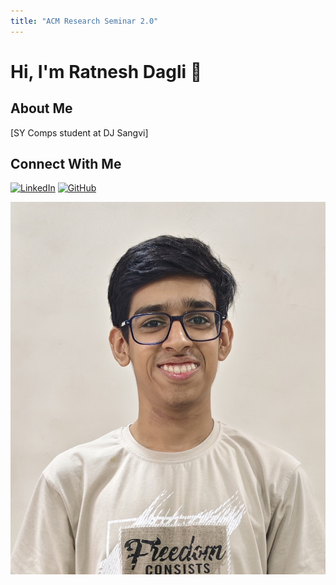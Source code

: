 ```yaml
---
title: "ACM Research Seminar 2.0"
---
```

# Hi, I'm Ratnesh Dagli 👋

## About Me
[SY Comps student at DJ Sangvi]

## Connect With Me
[![LinkedIn](https://img.shields.io/badge/LinkedIn-0077B5?style=for-the-badge&logo=linkedin&logoColor=white)](https://www.linkedin.com/in/ratnesh-dagli)
[![GitHub](https://img.shields.io/badge/GitHub-100000?style=for-the-badge&logo=github&logoColor=white)](https://github.com/ratneshdagli/)

<img src="../images/introduction/ratnesh.jpg" alt="Ratnesh Dagli">